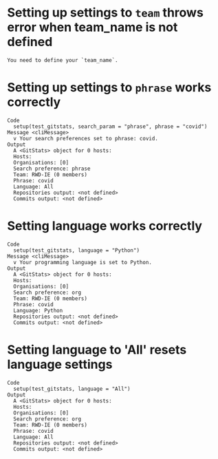 # Setting up settings to `team` throws error when team_name is not defined

    You need to define your `team_name`.

# Setting up settings to `phrase` works correctly

    Code
      setup(test_gitstats, search_param = "phrase", phrase = "covid")
    Message <cliMessage>
      v Your search preferences set to phrase: covid.
    Output
      A <GitStats> object for 0 hosts:
      Hosts: 
      Organisations: [0] 
      Search preference: phrase
      Team: RWD-IE (0 members)
      Phrase: covid
      Language: All
      Repositories output: <not defined>
      Commits output: <not defined>

# Setting language works correctly

    Code
      setup(test_gitstats, language = "Python")
    Message <cliMessage>
      v Your programming language is set to Python.
    Output
      A <GitStats> object for 0 hosts:
      Hosts: 
      Organisations: [0] 
      Search preference: org
      Team: RWD-IE (0 members)
      Phrase: covid
      Language: Python
      Repositories output: <not defined>
      Commits output: <not defined>

# Setting language to 'All' resets language settings

    Code
      setup(test_gitstats, language = "All")
    Output
      A <GitStats> object for 0 hosts:
      Hosts: 
      Organisations: [0] 
      Search preference: org
      Team: RWD-IE (0 members)
      Phrase: covid
      Language: All
      Repositories output: <not defined>
      Commits output: <not defined>

